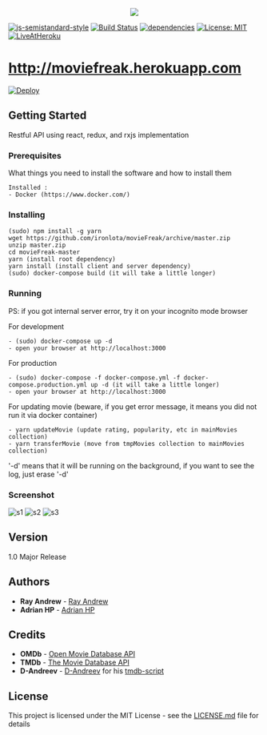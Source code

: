 <p align="center">
  <img src="https://raw.githubusercontent.com/rayandrews/movieFreak/master/client/screenshot/ssLogo.png">
</p>

[![js-semistandard-style](https://img.shields.io/badge/code%20style-semistandard-brightgreen.svg?style=flat-square)](https://github.com/Flet/semistandard)
[![Build Status](https://travis-ci.org/rayandrews/movieFreak.svg?branch=master)](https://travis-ci.org/rayandrews/movieFreak)
[![dependencies](https://david-dm.org/rayandrews/movieFreak.svg)](https://david-dm.org/rayandrews/movieFreak)
[![License: MIT](https://img.shields.io/badge/LICENSE-MIT-blue.svg)](https://opensource.org/licenses/MIT)
[![LiveAtHeroku](https://img.shields.io/badge/live%20at-moviefreak.herokuapp.com-blue.svg)](<http://moviefreak.herokuapp.com>)

# <http://moviefreak.herokuapp.com>
[![Deploy](https://www.herokucdn.com/deploy/button.svg)](https://heroku.com/deploy?template=https://github.com/rayandrews/movieFreak)

## Getting Started

Restful API using react, redux, and rxjs implementation

### Prerequisites

What things you need to install the software and how to install them

```
Installed :
- Docker (https://www.docker.com/)
```

### Installing

```
(sudo) npm install -g yarn
wget https://github.com/ironlota/movieFreak/archive/master.zip
unzip master.zip
cd movieFreak-master
yarn (install root dependency)
yarn install (install client and server dependency)
(sudo) docker-compose build (it will take a little longer)
```

### Running
PS: if you got internal server error, try it on your incognito mode browser

For development
```
- (sudo) docker-compose up -d
- open your browser at http://localhost:3000
```

For production
```
- (sudo) docker-compose -f docker-compose.yml -f docker-compose.production.yml up -d (it will take a little longer)
- open your browser at http://localhost:3000
```

For updating movie (beware, if you get error message, it means you did not run it via docker container)
```
- yarn updateMovie (update rating, popularity, etc in mainMovies collection)
- yarn transferMovie (move from tmpMovies collection to mainMovies collection)
```

'-d' means that it will be running on the background, if you want to see the log, just erase '-d'

### Screenshot
![s1](https://raw.githubusercontent.com/rayandrews/movieFreak/master/client/screenshot/s1.png) <!-- .element height="50%" width="50%" -->
![s2](https://raw.githubusercontent.com/rayandrews/movieFreak/master/client/screenshot/s2.png) <!-- .element height="50%" width="50%" -->
![s3](https://raw.githubusercontent.com/rayandrews/movieFreak/master/client/screenshot/s3.png) <!-- .element height="50%" width="50%" -->

## Version

1.0 Major Release

## Authors

* **Ray Andrew** - [Ray Andrew](https://github.com/rayandrews)
* **Adrian HP** - [Adrian HP](https://github.com/adrianhp97)

## Credits
* **OMDb** - [Open Movie Database API](http://www.omdbapi.com/)
* **TMDb** - [The Movie Database API](https://www.themoviedb.org/)
* **D-Andreev** - [D-Andreev](https://github.com/D-Andreev) for his [tmdb-script](https://github.com/D-Andreev/tmdb-script)

## License

This project is licensed under the MIT License - see the [LICENSE.md](LICENSE.md) file for details
